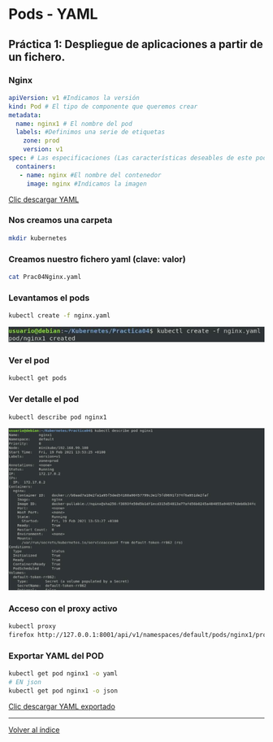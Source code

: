 # Pods - YAML

## Práctica 1: Despliegue de aplicaciones a partir de un fichero.

### Nginx

```yml
apiVersion: v1 #Indicamos la versión
kind: Pod # El tipo de componente que queremos crear
metadata:
  name: nginx1 # El nombre del pod
  labels: #Definimos una serie de etiquetas
    zone: prod 
    version: v1
spec: # Las especificaciones (Las características deseables de este pod)
  containers:
   - name: nginx #El nombre del contenedor  
     image: nginx #Indicamos la imagen
```

[Clic descargar YAML](Prac04Nginx.yaml)

### Nos creamos una carpeta

```bash
mkdir kubernetes
```

### Creamos nuestro fichero yaml (clave: valor)

```bash
cat Prac04Nginx.yaml
```

### Levantamos el pods

```bash
kubectl create -f nginx.yaml
```

![capturas](../../imagenes/PracticaPodCreado.jpg)

### Ver el pod

```bash
kubectl get pods
```

### Ver detalle el pod

```bash
kubectl describe pod nginx1
```

![capturas](../../imagenes/prac4detalle.jpg)

### Acceso con el proxy activo


```bash
kubectl proxy
firefox http://127.0.0.1:8001/api/v1/namespaces/default/pods/nginx1/proxy/
```

### Exportar YAML del POD

```bash
kubectl get pod nginx1 -o yaml
# EN json
kubectl get pod nginx1 -o json

```

[Clic descargar YAML exportado](P04FicheroYaml.md)

__________________________________________________

[Volver al índice](../../README.md)